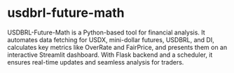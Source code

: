 # usdbrl-future-math
USDBRL-Future-Math is a Python-based tool for financial analysis. It automates data fetching for USDX, mini-dollar futures, USDBRL, and DI, calculates key metrics like OverRate and FairPrice, and presents them on an interactive Streamlit dashboard. With Flask backend and a scheduler, it ensures real-time updates and seamless analysis for traders.
